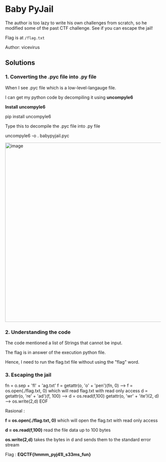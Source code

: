 # Baby PyJail

The author is too lazy to write his own challenges from scratch, so he modified some of the past CTF challenge. See if you can escape the jail!

Flag is at `/flag.txt`

Author: vicevirus

## Solutions

### 1. Converting the .pyc file into .py file

When I see .pyc file which is a low-level-langauge file. 

I can get my python code by decompiling it using <b>uncompyle6</b>

<b>Install uncompyle6</b>

pip install uncompyle6

Type this to decompile the .pyc file into .py file

uncompyle6 -o . babypyjail.pyc

<img width="580" alt="image" src="https://github.com/user-attachments/assets/45d63ed2-cefc-4ec1-9c0a-4312c6fcc07f" />

### 2. Understanding the code
The code mentioned a list of Strings that cannot be input. 

The flag is in answer of the execution python file.

Hence, I need to run the flag.txt file without using the "flag" word.


### 3. Escaping the jail

fn = o.sep + 'fl' + 'ag.txt' 
f = getattr(o, 'o' + 'pen')(fn, 0)  --> f = os.open(./flag.txt, 0) which will read flag.txt with read only access
d = getattr(o, 're' + 'ad')(f, 100)  --> d = os.read(f,100)
getattr(o, 'wr' + 'ite')(2, d)  --> os.write(2,d)
EOF

Rasional : 

<b>f = os.open(./flag.txt, 0)</b> which will open the flag.txt with read only access

<b>d = os.read(f,100)</b> read the file data up to 100 bytes

<b>os.write(2,d)</b> takes the bytes in d and sends them to the standard error stream


Flag : <b>EQCTF{hmmm_pyj41l_s33ms_fun}</b>
